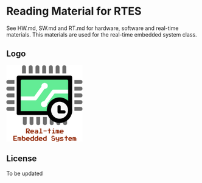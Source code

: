 Reading Material for RTES
=========================
See HW.md, SW.md and RT.md for hardware, software and real-time materials.
This materials are used for the real-time embedded system class.

Logo
------
<img src="misc\rtes.png" alt="logo" style="width:200px;"/>


License
----------

To be updated
